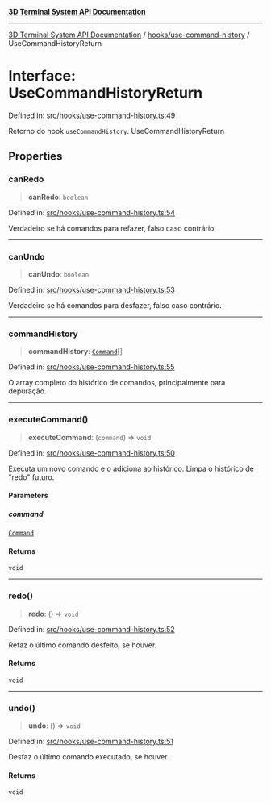 [**3D Terminal System API Documentation**](../../../README.md)

***

[3D Terminal System API Documentation](../../../README.md) / [hooks/use-command-history](../README.md) / UseCommandHistoryReturn

# Interface: UseCommandHistoryReturn

Defined in: [src/hooks/use-command-history.ts:49](https://github.com/Dicommunitas/ThreeJS_Terminal_3D/blob/c0b82ba8679b8f85845255448514bad599eca08d/src/hooks/use-command-history.ts#L49)

Retorno do hook `useCommandHistory`.
 UseCommandHistoryReturn

## Properties

### canRedo

> **canRedo**: `boolean`

Defined in: [src/hooks/use-command-history.ts:54](https://github.com/Dicommunitas/ThreeJS_Terminal_3D/blob/c0b82ba8679b8f85845255448514bad599eca08d/src/hooks/use-command-history.ts#L54)

Verdadeiro se há comandos para refazer, falso caso contrário.

***

### canUndo

> **canUndo**: `boolean`

Defined in: [src/hooks/use-command-history.ts:53](https://github.com/Dicommunitas/ThreeJS_Terminal_3D/blob/c0b82ba8679b8f85845255448514bad599eca08d/src/hooks/use-command-history.ts#L53)

Verdadeiro se há comandos para desfazer, falso caso contrário.

***

### commandHistory

> **commandHistory**: [`Command`](../../../lib/types/interfaces/Command.md)[]

Defined in: [src/hooks/use-command-history.ts:55](https://github.com/Dicommunitas/ThreeJS_Terminal_3D/blob/c0b82ba8679b8f85845255448514bad599eca08d/src/hooks/use-command-history.ts#L55)

O array completo do histórico de comandos, principalmente para depuração.

***

### executeCommand()

> **executeCommand**: (`command`) => `void`

Defined in: [src/hooks/use-command-history.ts:50](https://github.com/Dicommunitas/ThreeJS_Terminal_3D/blob/c0b82ba8679b8f85845255448514bad599eca08d/src/hooks/use-command-history.ts#L50)

Executa um novo comando e o adiciona ao histórico.
                                                       Limpa o histórico de "redo" futuro.

#### Parameters

##### command

[`Command`](../../../lib/types/interfaces/Command.md)

#### Returns

`void`

***

### redo()

> **redo**: () => `void`

Defined in: [src/hooks/use-command-history.ts:52](https://github.com/Dicommunitas/ThreeJS_Terminal_3D/blob/c0b82ba8679b8f85845255448514bad599eca08d/src/hooks/use-command-history.ts#L52)

Refaz o último comando desfeito, se houver.

#### Returns

`void`

***

### undo()

> **undo**: () => `void`

Defined in: [src/hooks/use-command-history.ts:51](https://github.com/Dicommunitas/ThreeJS_Terminal_3D/blob/c0b82ba8679b8f85845255448514bad599eca08d/src/hooks/use-command-history.ts#L51)

Desfaz o último comando executado, se houver.

#### Returns

`void`
